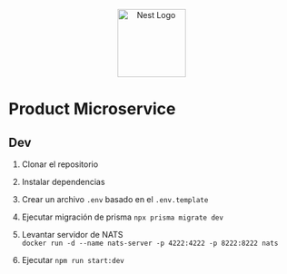 <p align="center">
  <a href="http://nestjs.com/" target="blank"><img src="https://nestjs.com/img/logo-small.svg" width="120" alt="Nest Logo" /></a>
</p>

# Product Microservice

## Dev

1. Clonar el repositorio
2. Instalar dependencias
3. Crear un archivo `.env` basado en el `.env.template`
4. Ejecutar migración de prisma `npx prisma migrate dev`
5. Levantar servidor de NATS  
   `docker run -d --name nats-server -p 4222:4222 -p 8222:8222 nats`

6. Ejecutar `npm run start:dev`
